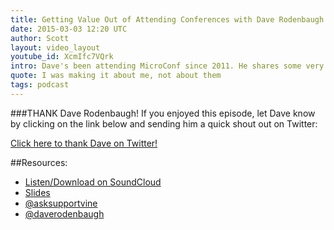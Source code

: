 ```yaml
---
title: Getting Value Out of Attending Conferences with Dave Rodenbaugh
date: 2015-03-03 12:20 UTC
author: Scott
layout: video_layout
youtube_id: XcmIfc7VQrk
intro: Dave's been attending MicroConf since 2011. He shares some very painful lessons he's learned and how he approaches attending MicroConf now.
quote: I was making it about me, not about them
tags: podcast
---
```


###THANK Dave Rodenbaugh!
If you enjoyed this episode, let Dave know by clicking on the link below and sending him a quick shout out on Twitter:

<a href="https://twitter.com/daverodenbaugh">Click here to thank Dave on Twitter!</a>

##Resources:
- [Listen/Download on SoundCloud](https://soundcloud.com/peopleskillsfm/getting-value-out-of-attending-conferences-with-dave-rodenbaugh)
- [Slides](https://speakerdeck.com/peopleskillsfm/getting-value-out-of-attending-conferences-with-dave-rodenbaugh)
- [@asksupportvine](https://twitter.com/asksupportvine)
- [@daverodenbaugh](https://twitter.com/daverodenbaugh)
